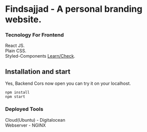 # Findsajjad - A personal branding website.

### Tecnology For Frontend
   React JS.<br/>
   Plain CSS.<br/>
   Styled-Components [Learn/Check](https://styled-components.com/).

## Installation and start
Yes, Backend Cors now open you can try it on your localhost.

```
npm install
npm start
```

### Deployed Tools
Cloud(Ubuntu) - Digitalocean<br />
Webserver - NGINX
